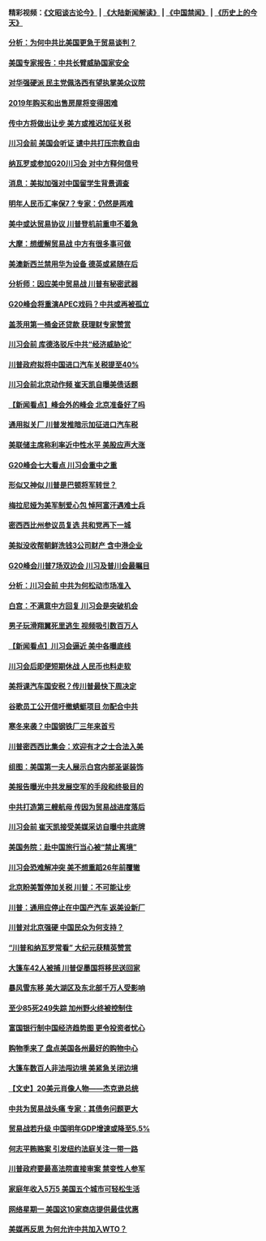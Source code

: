 #### 精彩视频：[《文昭谈古论今》](https://github.com/gfw-breaker/wenzhao/blob/master/README.md?t=11300631) | [《大陆新闻解读》](https://github.com/gfw-breaker/ntdtv-comedy/blob/master/README.md?t=11300631) | [《中国禁闻》](https://github.com/gfw-breaker/ntdtv-news/blob/master/README.md?t=11300631) | [《历史上的今天》](https://github.com/gfw-breaker/today-in-history/blob/master/README.md?t=11300631) 

#### [分析：为何中共比美国更急于贸易谈判？](../pages/nsc412/n10882299.md?t=11300631) 

#### [美国专家报告：中共长臂威胁国家安全](../pages/nsc412/n10882227.md?t=11300631) 

#### [对华强硬派 民主党佩洛西有望执掌美众议院](../pages/nsc412/n10882406.md?t=11300631) 

#### [2019年购买和出售房屋将变得困难](../pages/nsc412/n10882252.md?t=11300631) 

#### [传中方将做出让步 美方或推迟加征关税](../pages/nsc412/n10882253.md?t=11300631) 

#### [川习会前 美国会听证 谴中共打压宗教自由](../pages/nsc412/n10882078.md?t=11300631) 

#### [纳瓦罗或参加G20川习会 对中方释何信号](../pages/nsc412/n10882138.md?t=11300631) 

#### [消息：美拟加强对中国留学生背景调查](../pages/nsc412/n10882016.md?t=11300631) 

#### [明年人民币汇率保7？专家：仍然是两难](../pages/nsc412/n10881689.md?t=11300631) 

#### [美中或达贸易协议 川普登机前重申不着急](../pages/nsc412/n10881785.md?t=11300631) 

#### [大摩：想缓解贸易战 中方有很多事可做](../pages/nsc412/n10881606.md?t=11300631) 

#### [美澳新西兰禁用华为设备 德英或紧随在后](../pages/nsc412/n10881567.md?t=11300631) 

#### [分析师：因应美中贸易战 川普有秘密武器](../pages/nsc412/n10880651.md?t=11300631) 

#### [G20峰会将重演APEC戏码？中共或再被孤立](../pages/nsc412/n10880029.md?t=11300631) 

#### [盖茨用第一桶金还贷款 获理财专家赞赏](../pages/nsc412/n10880114.md?t=11300631) 

#### [川习会前 库德洛驳斥中共“经济威胁论”](../pages/nsc412/n10879935.md?t=11300631) 

#### [川普政府拟将中国进口汽车关税提至40%](../pages/nsc412/n10880075.md?t=11300631) 

#### [川习会前北京动作频 崔天凯自曝美债话题](../pages/nsc412/n10879830.md?t=11300631) 

#### [【新闻看点】峰会外的峰会 北京准备好了吗](../pages/nsc412/n10879703.md?t=11300631) 

#### [通用拟关厂 川普发推暗示加征进口汽车税](../pages/nsc412/n10879747.md?t=11300631) 

#### [美联储主席称利率近中性水平 美股应声大涨](../pages/nsc412/n10879709.md?t=11300631) 

#### [G20峰会七大看点 川习会重中之重](../pages/nsc412/n10879611.md?t=11300631) 

#### [形似又神似 川普是巴顿将军转世？](../pages/nsc412/n8850209.md?t=11300631) 

#### [梅拉尼娅为美军制爱心包 悼阿富汗遇难士兵](../pages/nsc412/n10879090.md?t=11300631) 

#### [密西西比州参议员复选 共和党再下一城](../pages/nsc412/n10878712.md?t=11300631) 

#### [美拟没收帮朝鲜洗钱3公司财产 含中港企业](../pages/nsc412/n10878223.md?t=11300631) 

#### [G20峰会川普7场双边会 川习及普川会最瞩目](../pages/nsc412/n10877729.md?t=11300631) 

#### [分析：川习会前 中共为何松动市场准入](../pages/nsc412/n10877536.md?t=11300631) 

#### [白宫：不满意中方回复 川习会是突破机会](../pages/nsc412/n10877725.md?t=11300631) 

#### [男子玩滑翔翼死里逃生 视频吸引数百万人](../pages/nsc412/n10877704.md?t=11300631) 

#### [【新闻看点】川习会逼近 美中各曝底线](../pages/nsc412/n10877611.md?t=11300631) 

#### [川习会后即便短期休战 人民币也料走软](../pages/nsc412/n10877505.md?t=11300631) 

#### [美将课汽车国安税？传川普最快下周决定](../pages/nsc412/n10877485.md?t=11300631) 

#### [谷歌员工公开信吁撤蜻蜓项目 勿配合中共](../pages/nsc412/n10877407.md?t=11300631) 

#### [寒冬来袭？中国钢铁厂三年来首亏](../pages/nsc412/n10877369.md?t=11300631) 

#### [川普密西西比集会：欢迎有才之士合法入美](../pages/nsc412/n10877175.md?t=11300631) 

#### [组图：美国第一夫人展示白宫内部圣诞装饰](../pages/nsc412/n10876715.md?t=11300631) 

#### [美报告曝光中共发展空军的手段和终极目的](../pages/nsc412/n10875744.md?t=11300631) 

#### [中共打造第三艘航母 传因为贸易战进度落后](../pages/nsc412/n10876549.md?t=11300631) 

#### [川习会前 崔天凯接受美媒采访自曝中共底牌](../pages/nsc412/n10875588.md?t=11300631) 

#### [美国务院：赴中国旅行当心被“禁止离境”](../pages/nsc412/n10875955.md?t=11300631) 

#### [川习会恐难解冲突 美不想重蹈26年前覆辙](../pages/nsc412/n10875981.md?t=11300631) 

#### [北京盼美暂停加关税 川普：不可能让步](../pages/nsc412/n10875808.md?t=11300631) 

#### [川普：通用应停止在中国产汽车 返美设新厂](../pages/nsc412/n10875814.md?t=11300631) 

#### [川普对北京强硬 中国民众为何支持？](../pages/nsc412/n10875303.md?t=11300631) 

#### [“川普和纳瓦罗常看” 大纪元获精英赞赏](../pages/nsc412/n10874031.md?t=11300631) 

#### [大篷车42人被捕 川普促墨国将移民送回家](../pages/nsc412/n10875540.md?t=11300631) 

#### [暴风雪东移 美大湖区及东北部千万人受影响](../pages/nsc412/n10875370.md?t=11300631) 

#### [至少85死249失踪 加州野火终被控制住](../pages/nsc412/n10874488.md?t=11300631) 

#### [富国银行制中国经济趋势图 更令投资者忧心](../pages/nsc412/n10874182.md?t=11300631) 

#### [购物季来了 盘点美国各州最好的购物中心](../pages/nsc412/n10869918.md?t=11300631) 

#### [大篷车数百人非法闯边境 美紧急关闭边境](../pages/nsc412/n10873849.md?t=11300631) 

#### [【文史】20美元肖像人物——杰克逊总统](../pages/nsc412/n4606292.md?t=11300631) 

#### [中共为贸易战头痛 专家：其债务问题更大](../pages/nsc412/n10873720.md?t=11300631) 

#### [贸易战若升级 中国明年GDP增速或降至5.5%](../pages/nsc412/n10873758.md?t=11300631) 

#### [何志平贿赂案 引发纽约法庭关注一带一路](../pages/nsc412/n10873540.md?t=11300631) 

#### [川普政府要最高法院直接审案 禁变性人参军](../pages/nsc412/n10873508.md?t=11300631) 

#### [家庭年收入5万5  美国五个城市可轻松生活](../pages/nsc412/n10872685.md?t=11300631) 

#### [网络星期一 美国这10家商店提供最佳优惠](../pages/nsc412/n10873156.md?t=11300631) 

#### [美媒再反思 为何允许中共加入WTO？](../pages/nsc412/n10872958.md?t=11300631) 

